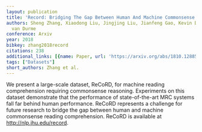 ```yaml
---
layout: publication
title: 'Record: Bridging The Gap Between Human And Machine Commonsense Reading Comprehension'
authors: Sheng Zhang, Xiaodong Liu, Jingjing Liu, Jianfeng Gao, Kevin Duh, Benjamin
  van Durme
conference: Arxiv
year: 2018
bibkey: zhang2018record
citations: 238
additional_links: [{name: Paper, url: 'https://arxiv.org/abs/1810.12885'}]
tags: ["Datasets"]
short_authors: Zhang et al.
---
```

We present a large-scale dataset, ReCoRD, for machine reading comprehension
requiring commonsense reasoning. Experiments on this dataset demonstrate that
the performance of state-of-the-art MRC systems fall far behind human
performance. ReCoRD represents a challenge for future research to bridge the
gap between human and machine commonsense reading comprehension. ReCoRD is
available at http://nlp.jhu.edu/record.